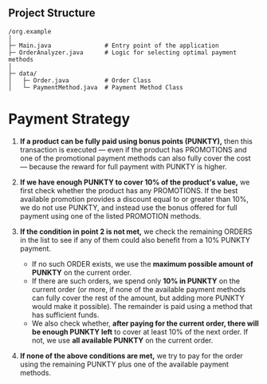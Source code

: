 ## Project Structure

```
/org.example
│
├─ Main.java               # Entry point of the application
├─ OrderAnalyzer.java      # Logic for selecting optimal payment methods
│
├─ data/
│   ├─ Order.java          # Order Class
│   └─ PaymentMethod.java  # Payment Method Class
```

# Payment Strategy

1. **If a product can be fully paid using bonus points (PUNKTY),** then this transaction is executed — even if the product has PROMOTIONS and one of the promotional payment methods can also fully cover the cost — because the reward for full payment with PUNKTY is higher.

2. **If we have enough PUNKTY to cover 10% of the product's value,** we first check whether the product has any PROMOTIONS. If the best available promotion provides a discount equal to or greater than 10%, we do not use PUNKTY, and instead use the bonus offered for full payment using one of the listed PROMOTION methods.

3. **If the condition in point 2 is not met,** we check the remaining ORDERS in the list to see if any of them could also benefit from a 10% PUNKTY payment.
    - If no such ORDER exists, we use the **maximum possible amount of PUNKTY** on the current order.
    - If there are such orders, we spend only **10% in PUNKTY** on the current order (or more, if none of the available payment methods can fully cover the rest of the amount, but adding more PUNKTY would make it possible). The remainder is paid using a method that has sufficient funds.
    - We also check whether, **after paying for the current order, there will be enough PUNKTY left** to cover at least 10% of the next order. If not, we use **all available PUNKTY** on the current order.

4. **If none of the above conditions are met,** we try to pay for the order using the remaining PUNKTY plus one of the available payment methods.
